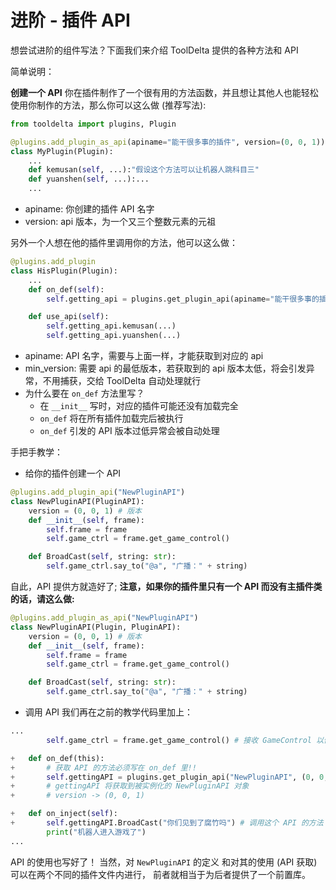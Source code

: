 # 进阶 - 插件 API

想尝试进阶的组件写法？下面我们来介绍 ToolDelta 提供的各种方法和 API

简单说明：

<b>创建一个 API</b>
你在插件制作了一个很有用的方法函数，并且想让其他人也能轻松使用你制作的方法，那么你可以这么做 (推荐写法):

```python
from tooldelta import plugins, Plugin

@plugins.add_plugin_as_api(apiname="能干很多事的插件", version=(0, 0, 1))
class MyPlugin(Plugin):
    ...
    def kemusan(self, ...):"假设这个方法可以让机器人跳科目三"
    def yuanshen(self, ...):...
    ...
```
 - apiname: 你创建的插件 API 名字
 - version: api 版本，为一个又三个整数元素的元祖

另外一个人想在他的插件里调用你的方法，他可以这么做：
```python
@plugins.add_plugin
class HisPlugin(Plugin):
    ...
    def on_def(self):
        self.getting_api = plugins.get_plugin_api(apiname="能干很多事的插件", min_version=(0, 0, 1))

    def use_api(self):
        self.getting_api.kemusan(...)
        self.getting_api.yuanshen(...)
```
 - apiname: API 名字，需要与上面一样，才能获取到对应的 api
 - min_version: 需要 api 的最低版本，若获取到的 api 版本太低，将会引发异常，不用捕获，交给 ToolDelta 自动处理就行
 - 为什么要在 `on_def` 方法里写？
    - 在 `__init__` 写时，对应的插件可能还没有加载完全
    - `on_def` 将在所有插件加载完后被执行
    - `on_def` 引发的 API 版本过低异常会被自动处理


手把手教学：
- 给你的插件创建一个 API
```python
@plugins.add_plugin_api("NewPluginAPI")
class NewPluginAPI(PluginAPI):
    version = (0, 0, 1) # 版本
    def __init__(self, frame):
        self.frame = frame
        self.game_ctrl = frame.get_game_control()

    def BroadCast(self, string: str):
        self.game_ctrl.say_to("@a", "广播：" + string)
```
自此，API 提供方就造好了;
<b>注意，如果你的插件里只有一个 API 而没有主插件类的话，请这么做:</b>
```python
@plugins.add_plugin_as_api("NewPluginAPI")
class NewPluginAPI(Plugin, PluginAPI):
    version = (0, 0, 1) # 版本
    def __init__(self, frame):
        self.frame = frame
        self.game_ctrl = frame.get_game_control()

    def BroadCast(self, string: str):
        self.game_ctrl.say_to("@a", "广播：" + string)
```
- 调用 API
我们再在之前的教学代码里加上：
```python
...
        self.game_ctrl = frame.get_game_control() # 接收 GameControl 以便之后使用

+   def on_def(this):
+       # 获取 API 的方法必须写在 on_def 里!!
+       self.gettingAPI = plugins.get_plugin_api("NewPluginAPI", (0, 0, 1)) # 获取 API, 第二个参数是要求的 api 的最低版本
+       # gettingAPI 将获取到被实例化的 NewPluginAPI 对象
+       # version -> (0, 0, 1)

+   def on_inject(self):
+       self.gettingAPI.BroadCast("你们见到了腐竹吗") # 调用这个 API 的方法
        print("机器人进入游戏了")
...
```
API 的使用也写好了！
当然，对 `NewPluginAPI` 的定义 和对其的使用 (API 获取) 可以在两个不同的插件文件内进行，
前者就相当于为后者提供了一个前置库。